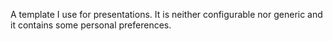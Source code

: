 A template I use for presentations. It is neither configurable nor generic and
it contains some personal preferences.
